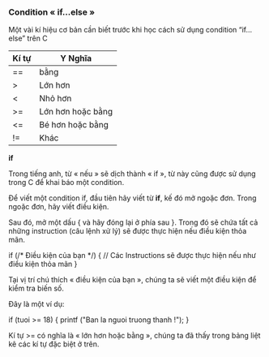 ### Condition « if…else »

Một vài kí hiệu cơ bản cần biết trước khi học cách sử dụng condition “if…else” trên C 

|  Kí tự | Y Nghĩa  |
| ------------ | ------------ |
| ==  | bằng  |
| >  | Lớn hơn  |
|  < | Nhỏ hơn  |
| >=  | Lớn hơn hoặc bằng  |
| <=  | Bé hơn hoặc bằng  |
| !=  | Khác  |

**if** 

Trong tiếng anh, từ « nếu » sẽ dịch thành « if », từ này cũng được sử dụng trong C để khai báo một condition. 

Để viết một condition if, đầu tiên hãy viết từ **if**, kế đó mở ngoặc đơn. Trong ngoặc đơn, hãy viết điều kiện.  

Sau đó, mở một dấu { và hãy đóng lại ở phía sau }. Trong đó sẽ chứa tất cả những instruction (câu lệnh xử lý) sẽ được thực hiện nếu điều kiện thỏa mãn. 

if (/* Điều kiện của bạn */)
{ 
// Các Instructions sẽ được thực hiện nếu như điều kiện thỏa mãn 
} 

Tại vị trí chú thích « điều kiện của bạn », chúng ta sẽ viết một điều kiện để kiểm tra biến số. 

Đây là một ví dụ:

if (tuoi >= 18) 
{
printf ("Ban la nguoi truong thanh !");
}

Kí tự >= có nghĩa là « lớn hơn hoặc bằng », chúng ta đã thấy trong bảng liệt kê các kí tự đặc biệt ở trên. 
